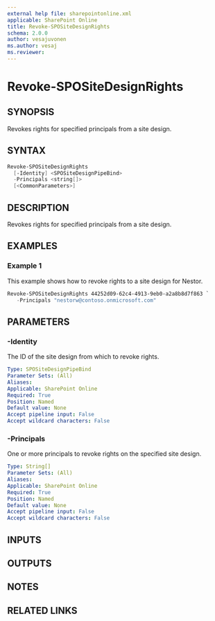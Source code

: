 ```yaml
---
external help file: sharepointonline.xml
applicable: SharePoint Online
title: Revoke-SPOSiteDesignRights
schema: 2.0.0
author: vesajuvonen
ms.author: vesaj
ms.reviewer:
---
```


# Revoke-SPOSiteDesignRights

## SYNOPSIS

Revokes rights for specified principals from a site design.

## SYNTAX

```powershell
Revoke-SPOSiteDesignRights
  [-Identity] <SPOSiteDesignPipeBind>
  -Principals <string[]>
  [<CommonParameters>]
```

## DESCRIPTION

Revokes rights for specified principals from a site design.

## EXAMPLES

### Example 1 

This example shows how to revoke rights to a site design for Nestor.

```powershell
Revoke-SPOSiteDesignRights 44252d09-62c4-4913-9eb0-a2a8b8d7f863 `
   -Principals "nestorw@contoso.onmicrosoft.com"
```


## PARAMETERS

### -Identity
The ID of the site design from which to revoke rights.

```yaml
Type: SPOSiteDesignPipeBind
Parameter Sets: (All)
Aliases: 
Applicable: SharePoint Online
Required: True 
Position: Named
Default value: None
Accept pipeline input: False
Accept wildcard characters: False 
```

### -Principals
One or more principals to revoke rights on the specified site design.

```yaml
Type: String[]
Parameter Sets: (All)
Aliases: 
Applicable: SharePoint Online
Required: True 
Position: Named
Default value: None
Accept pipeline input: False
Accept wildcard characters: False 
```

## INPUTS

## OUTPUTS

## NOTES

## RELATED LINKS
